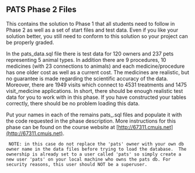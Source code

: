 PATS Phase 2 Files 
------------
This contains the solution to Phase 1 that all students need to follow in Phase 2 as well as a set of start files and test data.  Even if you like your solution better, you still need to conform to this solution so your project can be properly graded.

In the pats_data.sql file there is test data for 120 owners and 237 pets representing 5 animal types.  In addition there are 9 procedures, 10 medicines (with 23 connections to animals) and each medicine/procedure has one older cost as well as a current cost.  The medicines are realistic, but no guarantee is made regarding the scientific accuracy of the data.  Moreover, there are 1949 visits which connect to 4531 treatments and 1475 visit_medicine applications.  In short, there should be enough realistic test data for you to work with in this phase.  If you have constructed your tables correctly, there should be no problem loading this data.

Put your names in each of the remains pats_.sql files and populate it with the code requested in the phase description.  More instructions for this phase can be found on the course website at [http://67311.cmuis.net](http://67311.cmuis.net).  

```  
 NOTE: in this case do not replace the 'pats' owner with your own db owner name in the data files before trying to load the database.  The ownership is already set to a user called 'pats' so simply create a new user 'pats' on your local machine who owns the pats db. For security reasons, this user should NOT be a superuser.
```
